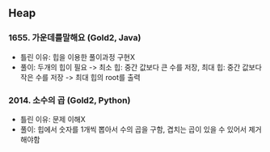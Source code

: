## Heap

### 1655. 가운데를말해요 (Gold2, Java)
* 틀린 이유: 힙을 이용한 풀이과정 구현X
* 풀이: 두개의 힙이 필요 -> 최소 힙: 중간 값보다 큰 수를 저장, 최대 힙: 중간 값보다 작은 수를 저장 -> 최대 힙의 root를 출력

### 2014. 소수의 곱 (Gold2, Python)
* 틀린 이유: 문제 이해X
* 풀이: 힙에서 숫자를 1개씩 뽑아서 수의 곱을 구함, 겹치는 곱이 있을 수 있어서 제거해야함